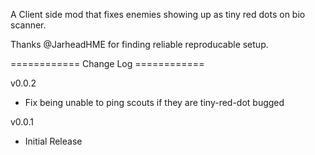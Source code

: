 A Client side mod that fixes enemies showing up as tiny red dots on bio scanner.

Thanks @JarheadHME for finding reliable reproducable setup.

============ Change Log ============

v0.0.2
- Fix being unable to ping scouts if they are tiny-red-dot bugged

v0.0.1
- Initial Release